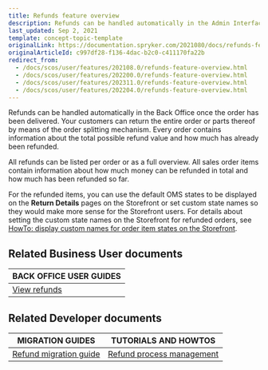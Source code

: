 ```yaml
---
title: Refunds feature overview
description: Refunds can be handled automatically in the Admin Interface, once the order has been delivered. All refunds can be listed per order or as a full overview.
last_updated: Sep 2, 2021
template: concept-topic-template
originalLink: https://documentation.spryker.com/2021080/docs/refunds-feature-overview
originalArticleId: c997df28-f136-4dac-b2c0-c411170fa22b
redirect_from:
  - /docs/scos/user/features/202108.0/refunds-feature-overview.html
  - /docs/scos/user/features/202200.0/refunds-feature-overview.html
  - /docs/scos/user/features/202311.0/refunds-feature-overview.html
  - /docs/scos/user/features/202204.0/refunds-feature-overview.html
---
```


Refunds can be handled automatically in the Back Office once the order has been delivered. Your customers can return the entire order or parts thereof by means of the order splitting mechanism. Every order contains information about the total possible refund value and how much has already been refunded.

All refunds can be listed per order or as a full overview. All sales order items contain information about how much money can be refunded in total and how much has been refunded so far.

For the refunded items, you can use the default OMS states to be displayed on the **Return Details** pages on the Storefront or set custom state names so they would make more sense for the Storefront users. For details about setting the custom state names on the Storefront for refunded orders, see [HowTo: display custom names for order item states on the Storefront](/docs/pbc/all/order-management-system/latest/base-shop/display-custom-names-for-order-item-states-on-the-storefront.html).

## Related Business User documents

|BACK OFFICE USER GUIDES|
|---|
| [View refunds](/docs/pbc/all/order-management-system/latest/base-shop/manage-in-the-back-office/view-refunds.html)  |

## Related Developer documents

| MIGRATION GUIDES | TUTORIALS AND HOWTOS |
|---------|---------|
| [Refund migration guide](/docs/pbc/all/order-management-system/latest/base-shop/install-and-upgrade/upgrade-modules/upgrade-the-refund-module.html) | [Refund process management](/docs/pbc/all/order-management-system/latest/base-shop/datapayload-conversion/refund-process-management.html) |
